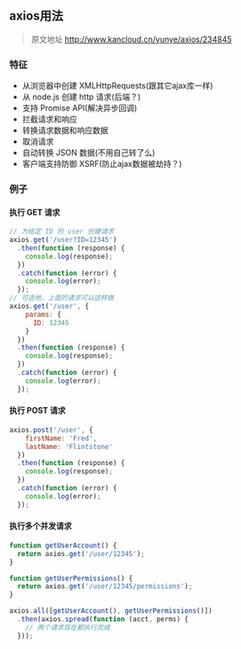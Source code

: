 ## axios用法
>  原文地址 http://www.kancloud.cn/yunye/axios/234845

### 特征
* 从浏览器中创建 XMLHttpRequests(跟其它ajax库一样)
* 从 node.js 创建 http 请求(后端？)
* 支持 Promise API(解决异步回调)
* 拦截请求和响应
* 转换请求数据和响应数据
* 取消请求
* 自动转换 JSON 数据(不用自己转了么)
* 客户端支持防御 XSRF(防止ajax数据被劫持？)

### 例子

#### 执行 GET 请求
```js
// 为给定 ID 的 user 创建请求
axios.get('/user?ID=12345')
  .then(function (response) {
    console.log(response);
  })
  .catch(function (error) {
    console.log(error);
  });
// 可选地，上面的请求可以这样做
axios.get('/user', {
    params: {
      ID: 12345
    }
  })
  .then(function (response) {
    console.log(response);
  })
  .catch(function (error) {
    console.log(error);
  });
```
#### 执行 POST 请求
```js
axios.post('/user', {
    firstName: 'Fred',
    lastName: 'Flintstone'
  })
  .then(function (response) {
    console.log(response);
  })
  .catch(function (error) {
    console.log(error);
  });
```
#### 执行多个并发请求
```js
function getUserAccount() {
  return axios.get('/user/12345');
}

function getUserPermissions() {
  return axios.get('/user/12345/permissions');
}

axios.all([getUserAccount(), getUserPermissions()])
  .then(axios.spread(function (acct, perms) {
    // 两个请求现在都执行完成
  }));
  ```
